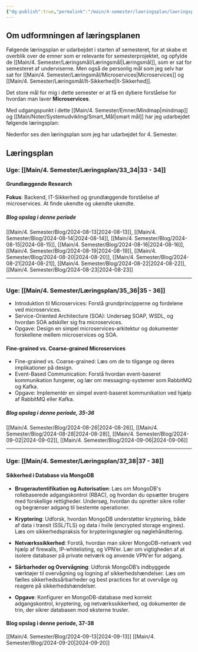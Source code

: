 ```yaml
---
{"dg-publish":true,"permalink":"/main/4-semester/laeringsplan/laeringsplan/","title":"Læringsplan","tags":["læringsmål","systemudvikling","projektarbejde","programmering"],"created":"2024-09-20T11:23:50.982+02:00"}
---
```



## Om udformningen af læringsplanen

Følgende læringsplan er udarbejdet i  starten af semesteret, for at skabe et
overblik over de emner som er relevante for semesterprojektet, og opfylde de
[[Main/4. Semester/Læringsmål/Læringsmål\|Læringsmål]], som er sat for semesteret af underviserne.
Men også de personlig mål som jeg selv har sat for [[Main/4. Semester/Læringsmål/Microservices\|Microservices]] og
[[Main/4. Semester/Læringsmål/It-Sikkerhed\|It-Sikkerhed]].

Det store mål for mig i dette semester er at få en dybere forståelse for
hvordan man laver **Microservices**.

Med udgangspunkt i dette [[Main/4. Semester/Emner/Mindmap\|mindmap]] og [[Main/Noter/Systemudvikling/Smart_Mål\|smart mål]] har jeg udarbejdet
følgende læringsplan:

Nedenfor ses den læringsplan som jeg har udarbejdet for 4. Semester.

## Læringsplan

### **Uge**: [[Main/4. Semester/Læringsplan/33_34\|33 - 34]]

#### Grundlæggende Research

**Fokus**: Backend, IT-Sikkerhed og grundlæggende forståelse af microservices.
At finde ukendte og ukendte ukendte.

##### Blog opslag i denne periode

[[Main/4. Semester/Blog/2024-08-13\|2024-08-13]], [[Main/4. Semester/Blog/2024-08-14\|2024-08-14]], [[Main/4. Semester/Blog/2024-08-15\|2024-08-15]], [[Main/4. Semester/Blog/2024-08-16\|2024-08-16]],
[[Main/4. Semester/Blog/2024-08-19\|2024-08-19]], [[Main/4. Semester/Blog/2024-08-20\|2024-08-20]], [[Main/4. Semester/Blog/2024-08-21\|2024-08-21]],
[[Main/4. Semester/Blog/2024-08-22\|2024-08-22]], [[Main/4. Semester/Blog/2024-08-23\|2024-08-23]]

---

### **Uge**: [[Main/4. Semester/Læringsplan/35_36\|35 - 36]]

- Introduktion til Microservices: Forstå grundprincipperne og fordelene ved
microservices.
- Service-Oriented Architecture (SOA): Undersøg SOAP, WSDL, og hvordan
SOA adskiller sig fra microservices.
- Opgave: Design en simpel microservices-arkitektur og dokumenter forskellene
mellem microservices og SOA.

#### Fine-grained vs. Coarse-grained Microservices

- Fine-grained vs. Coarse-grained: Læs om de to tilgange og deres implikationer
på design.
- Event-Based Communication: Forstå hvordan event-baseret kommunikation
fungerer, og lær om messaging-systemer som RabbitMQ og Kafka.
- Opgave: Implementér en simpel event-baseret kommunikation ved hjælp af
RabbitMQ eller Kafka.

##### Blog opslag i denne periode, 35-36

[[Main/4. Semester/Blog/2024-08-26\|2024-08-26]], [[Main/4. Semester/Blog/2024-08-28\|2024-08-28]], [[Main/4. Semester/Blog/2024-09-02\|2024-09-02]], [[Main/4. Semester/Blog/2024-09-06\|2024-09-06]]

---

### **Uge**: [[Main/4. Semester/Læringsplan/37_38\|37 - 38]]

#### Sikkerhed i Database via MongoDB

- **Brugerautentifikation og Autorisation**:
  Læs om MongoDB's rollebaserede adgangskontrol (RBAC), og hvordan du opsætter
brugere med forskellige rettigheder. Undersøg, hvordan du opretter sikre
roller og begrænser adgang til bestemte operationer.

- **Kryptering**:
  Udforsk, hvordan MongoDB understøtter kryptering, både af data i transit
(SSL/TLS) og data i hvile (encrypted storage engines). Læs om
sikkerhedspraksis for krypteringsnøgler og nøglehåndtering.

- **Netværkssikkerhed**:
  Forstå, hvordan man sikrer MongoDB-netværk ved hjælp af firewalls,
IP-whitelisting, og VPN’er. Lær om vigtigheden af at isolere databaser
på private netværk og anvende VPN'er for adgang.

- **Sårbarheder og Overvågning**:
  Udforsk MongoDB’s indbyggede værktøjer til overvågning og logning af
sikkerhedshændelser. Læs om fælles sikkerhedssårbarheder og best practices
for at overvåge og reagere på sikkerhedshændelser.

- **Opgave**:
  Konfigurer en MongoDB-database med korrekt adgangskontrol, kryptering,
og netværkssikkerhed, og dokumenter de trin, der sikrer databasen mod
eksterne trusler.

#### Blog opslag i denne periode, 37-38

[[Main/4. Semester/Blog/2024-09-13\|2024-09-13]] [[Main/4. Semester/Blog/2024-09-20\|2024-09-20]]
